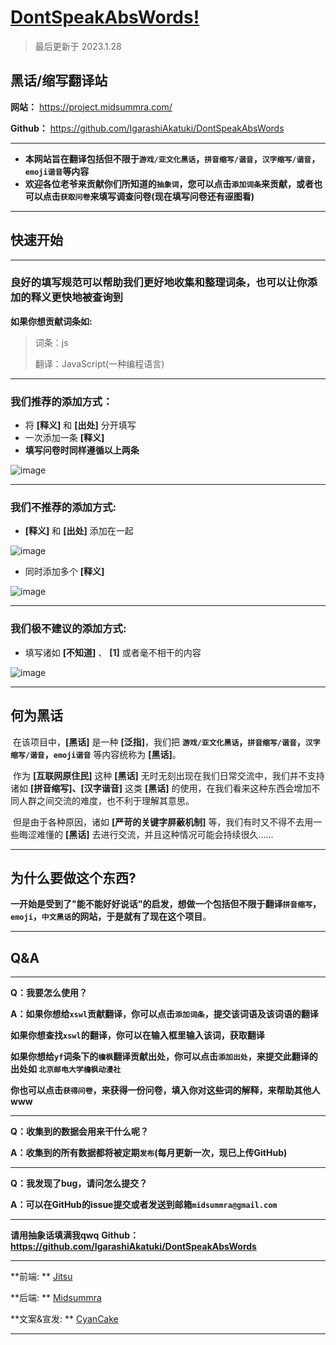 # [DontSpeakAbsWords!](https://github.com/IgarashiAkatuki/DontSpeakAbsWords)

> 最后更新于 2023.1.28

## **黑话/缩写翻译站**

**网站：** https://project.midsummra.com/

**Github：** https://github.com/IgarashiAkatuki/DontSpeakAbsWords

---

- **本网站旨在翻译包括但不限于`游戏/亚文化黑话`，`拼音缩写/谐音`，`汉字缩写/谐音`，`emoji谐音`等内容**
- **欢迎各位老爷来贡献你们所知道的`抽象词`，您可以点击`添加词条`来贡献，或者也可以点击`获取问卷`来填写调查问卷(现在填写问卷还有~~涩~~图看)**

---

## 快速开始

---

###  **良好的填写规范可以帮助我们更好地收集和整理词条，也可以让你添加的释义更快地被查询到**

**如果你想贡献词条如:**

> 词条：js
>
> 翻译：JavaScript(一种编程语言)

---

### 我们推荐的添加方式：

- 将 **[释义]** 和 **[出处]** 分开填写
- 一次添加一条 **[释义]**
- **填写问卷时同样遵循以上两条**

![image](https://user-images.githubusercontent.com/109781981/215271255-fe11dcb3-2d68-415a-a5b4-1a0a49522f82.png)

---

### 我们不推荐的添加方式:

- **[释义]** 和 **[出处]** 添加在一起

![image](https://user-images.githubusercontent.com/109781981/215271265-7963c844-e4ab-4ba4-b16f-531e2b46c72b.png)

- 同时添加多个 **[释义]**

![image](https://user-images.githubusercontent.com/109781981/215271270-f1936dae-834e-4de8-bc12-bd3f20a59709.png)

---

### 我们极不建议的添加方式:

- 填写诸如 **[不知道]** 、 **[1]** 或者毫不相干的内容

![image](https://user-images.githubusercontent.com/109781981/215271274-55b0bd41-9261-48b7-9031-caf829287812.png)

---

## 何为黑话

​	在该项目中，**[黑话]** 是一种 **[泛指]**，我们把 **`游戏/亚文化黑话`，`拼音缩写/谐音`，`汉字缩写/谐音`，`emoji谐音`** 等内容统称为 **[黑话]**。

​	作为 **[互联网原住民]** 这种 **[黑话]** 无时无刻出现在我们日常交流中，我们并不支持诸如 **[拼音缩写]、[汉字谐音]** 这类 **[黑话]** 的使用，在我们看来这种东西会增加不同人群之间交流的难度，也不利于理解其意思。

​	但是由于各种原因，诸如 **[严苛的关键字屏蔽机制]** 等，我们有时又不得不去用一些晦涩难懂的 **[黑话]** 去进行交流，并且这种情况可能会持续很久......

---

## 为什么要做这个东西?

​	**一开始是受到了"能不能好好说话"的启发，想做一个包括但不限于翻译`拼音缩写`，`emoji`，`中文黑话`的网站，于是就有了现在这个项目**。

---

## Q&A

---

**Q：我要怎么使用？**

**A：如果你想给`xswl`贡献翻译，你可以点击`添加词条`，提交该词语及该词语的翻译**

 **如果你想查找`xswl`的翻译，你可以在输入框里输入该词，获取翻译**

 **如果你想给`yf`词条下的`檐枫`翻译贡献出处，你可以点击`添加出处`，来提交此翻译的出处如 `北京邮电大学檐枫动漫社`**

 **你也可以点击`获得问卷`，来获得一份问卷，填入你对这些词的解释，来帮助其他人www**

---

**Q：收集到的数据会用来干什么呢？**

**A：收集到的所有数据都将被定期`发布`(每月更新一次，现已上传GitHub)**

---

**Q：我发现了bug，请问怎么提交？**

**A：可以在GitHub的issue提交或者发送到邮箱`midsummra@gmail.com`**

---

**请用抽象话填满我qwq** **Github：https://github.com/IgarashiAkatuki/DontSpeakAbsWords**

------

**前端: ** [Jitsu](https://github.com/anosu)

**后端: **  [Midsummra](https://github.com/IgarashiAkatuki)

**文案&宣发: ** [CyanCake](https://github.com/Cyan-cake)

---



